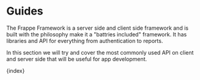 <!-- base_template: frappe_io/www/frappe/frappe_base.html --><!-- add-breadcrumbs -->
# Guides

The Frappe Framework is a server side and client side framework and is built with the philosophy make it a "battries included" framework. It has libraries and API for everything from authentication to reports.

In this section we will try and cover the most commonly used API on client and server side that will be useful for app development.

{index}

